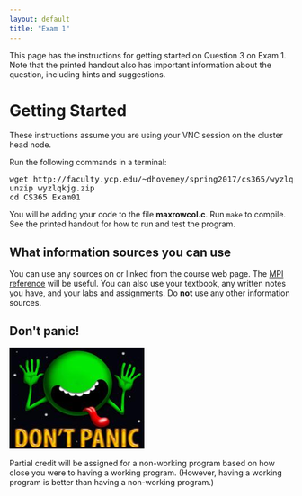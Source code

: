 ```yaml
---
layout: default
title: "Exam 1"
---
```


This page has the instructions for getting started on Question 3 on Exam 1.  Note that the printed handout also has important information about the question, including hints and suggestions.

# Getting Started

These instructions assume you are using your VNC session on the cluster head node.

Run the following commands in a terminal:

<pre>
wget http://faculty.ycp.edu/~dhovemey/spring2017/cs365/wyzlqkjg.zip
unzip wyzlqkjg.zip
cd CS365_Exam01
</pre>

You will be adding your code to the file **maxrowcol.c**.  Run `make` to compile.  See the printed handout for how to run and test the program.

## What information sources you can use

You can use any sources on or linked from the course web page.  The [MPI reference](http://www.mcs.anl.gov/research/projects/mpi/www/www3/) will be useful.  You can also use your textbook, any written notes you have, and your labs and assignments.  Do **not** use any other information sources.

## Don't panic!

![Don't panic!](img/dontpanic.jpg)

Partial credit will be assigned for a non-working program based on how close you were to having a working program. (However, having a working program is better than having a non-working program.)
